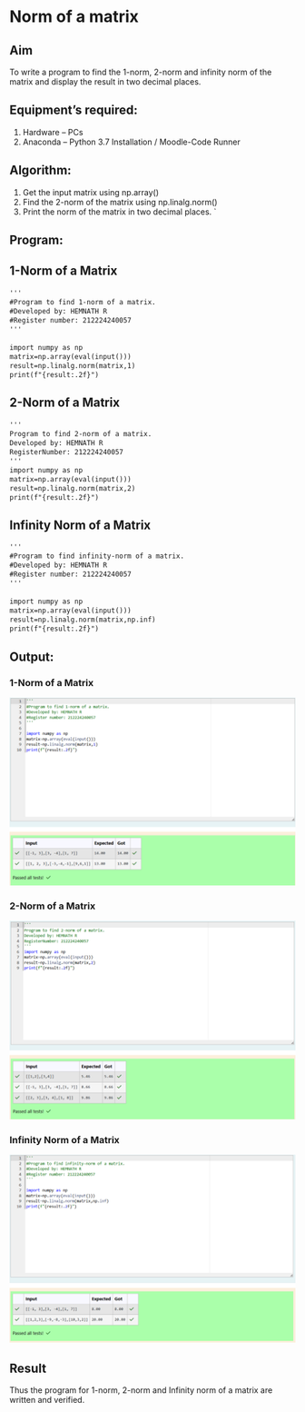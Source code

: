 # Norm of a matrix
## Aim
To write a program to find the 1-norm, 2-norm and infinity norm of the matrix and display the result in two decimal places.
## Equipment’s required:
1.	Hardware – PCs
2.	Anaconda – Python 3.7 Installation / Moodle-Code Runner
## Algorithm:

1. Get the input matrix using np.array()   
2. Find the 2-norm of the matrix using np.linalg.norm()
3. Print the norm of the matrix in two decimal places.
`
## Program:
## 1-Norm of a Matrix
```
'''
#Program to find 1-norm of a matrix.
#Developed by: HEMNATH R
#Register number: 212224240057
'''

import numpy as np
matrix=np.array(eval(input()))
result=np.linalg.norm(matrix,1)
print(f"{result:.2f}")

```
## 2-Norm of a Matrix
```
'''
Program to find 2-norm of a matrix.
Developed by: HEMNATH R
RegisterNumber: 212224240057
'''
import numpy as np
matrix=np.array(eval(input()))
result=np.linalg.norm(matrix,2)
print(f"{result:.2f}")
```
## Infinity Norm of a Matrix
```
'''
#Program to find infinity-norm of a matrix. 
#Developed by: HEMNATH R
#Register number: 212224240057
'''

import numpy as np
matrix=np.array(eval(input()))
result=np.linalg.norm(matrix,np.inf)
print(f"{result:.2f}")
```
## Output:
### 1-Norm of a Matrix
![Output1](<Screenshot 2025-05-12 212204.png>)



### 2-Norm of a Matrix
![Output2](<Screenshot 2025-05-12 212232.png>)


### Infinity Norm of a Matrix
![Output3](<Screenshot 2025-05-12 212253.png>)


## Result
Thus the program for 1-norm, 2-norm and Infinity norm of a matrix are written and verified.
